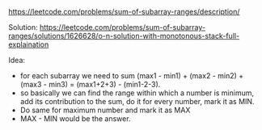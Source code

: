 https://leetcode.com/problems/sum-of-subarray-ranges/description/

Solution: https://leetcode.com/problems/sum-of-subarray-ranges/solutions/1626628/o-n-solution-with-monotonous-stack-full-explaination

Idea:
- for each subarray we need to sum (max1 - min1) + (max2 - min2) + (max3 - min3) = (max1+2+3) - (min1-2-3).
- so basically we can find the range within which a number is minimum, add its contribution to the sum, do it for every number, mark it as MIN.
- Do same for maximum number and mark it as MAX
- MAX - MIN would be the answer.